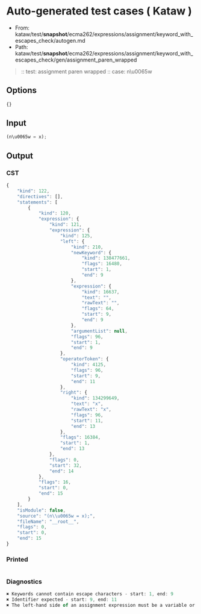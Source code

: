 # Auto-generated test cases ( Kataw )
- From: kataw/test/__snapshot__/ecma262/expressions/assignment/keyword_with_escapes_check/autogen.md
- Path: kataw/test/__snapshot__/ecma262/expressions/assignment/keyword_with_escapes_check/gen/assignment_paren_wrapped
> :: test: assignment paren wrapped
> :: case: n\u0065w
## Options

`````js
{}
`````
## Input

`````js
(n\u0065w = x);
`````
## Output

### CST

```javascript
{
    "kind": 122,
    "directives": [],
    "statements": [
        {
            "kind": 120,
            "expression": {
                "kind": 121,
                "expression": {
                    "kind": 125,
                    "left": {
                        "kind": 210,
                        "newKeyword": {
                            "kind": 138477661,
                            "flags": 16480,
                            "start": 1,
                            "end": 9
                        },
                        "expression": {
                            "kind": 16637,
                            "text": "",
                            "rawText": "",
                            "flags": 64,
                            "start": 9,
                            "end": 9
                        },
                        "argumentList": null,
                        "flags": 96,
                        "start": 1,
                        "end": 9
                    },
                    "operatorToken": {
                        "kind": 4125,
                        "flags": 96,
                        "start": 9,
                        "end": 11
                    },
                    "right": {
                        "kind": 134299649,
                        "text": "x",
                        "rawText": "x",
                        "flags": 96,
                        "start": 11,
                        "end": 13
                    },
                    "flags": 16384,
                    "start": 1,
                    "end": 13
                },
                "flags": 0,
                "start": 32,
                "end": 14
            },
            "flags": 16,
            "start": 0,
            "end": 15
        }
    ],
    "isModule": false,
    "source": "(n\\u0065w = x);",
    "fileName": "__root__",
    "flags": 0,
    "start": 0,
    "end": 15
}
```

### Printed

```javascript

```

### Diagnostics

```javascript
✖ Keywords cannot contain escape characters - start: 1, end: 9
✖ Identifier expected - start: 9, end: 11
✖ The left-hand side of an assignment expression must be a variable or a property access - start: 9, end: 11

```

